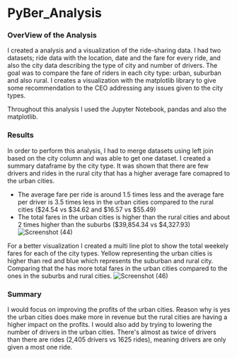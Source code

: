 # PyBer_Analysis
### OverView of the Analysis
I created a analysis and a visualization of the ride-sharing data. I had two datasets; ride data with the location, date and the fare for every ride, and also the city data describing the type of city and number of drivers. The goal was to compare the fare of riders in each city type: urban, suburban and also rural. I creates a visualization with the matplotlib library to give some recommendation to the CEO addressing any issues given to the city types. 

Throughout this analysis I used the Jupyter Notebook, pandas and also the matplotlib.

### Results
In order to perform this analysis, I had to merge datasets using left join based on the city column and was able to get one dataset. I created a summary dataframe by the city type. It was shown that there are few drivers and rides in the rural city that has a higher average fare comapred to the urban cities. 

* The average fare per ride is around 1.5 times less and the average fare per driver is 3.5 times less in the urban cities compared to the rural cities ($24.54 vs $34.62 and $16.57 vs $55.49)
* The total fares in the urban cities is higher than the rural cities and about 2 times higher than the suburbs ($39,854.34 vs $4,327.93)
![Screenshot (44)](https://user-images.githubusercontent.com/64110317/128644793-6bca5db0-d563-480d-98f0-d28dc8fd3439.png)

For a better visualization I created a multi line plot to show the total weekely fares for each of the city types. Yellow representing the urban cities is higher than red and blue which represents the suburban and rural city. Comparing that the has more total fares in the urban cities compared to the ones in the suburbs and rural cities. 
![Screenshot (46)](https://user-images.githubusercontent.com/64110317/128645057-4cccb4c1-ec86-41c3-9e87-1f710bcc3fb6.png)


### Summary

I would focus on improving the profits of the urban cities. Reason why is yes the urban cities does make more in revenue but the rural cities are having a higher impact on the profits. I would also add by trying to lowering the number of drivers in the urban cities. There's almost as twice of drivers than there are rides (2,405 drivers vs 1625 rides), meaning drivers are only given a most one ride. 

